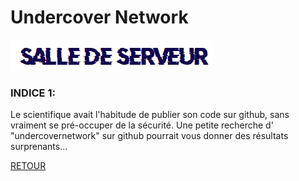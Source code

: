 # Undercover Network

![image-20200824161237115](/assets/image-20200824161237115.png)

### INDICE 1: 

Le scientifique avait l'habitude de publier son code sur github, sans vraiment se pré-occuper de la sécurité. Une petite recherche d' "undercovernetwork" sur github pourrait vous donner des résultats surprenants...

<a href="javascript:history.back()">RETOUR</a>